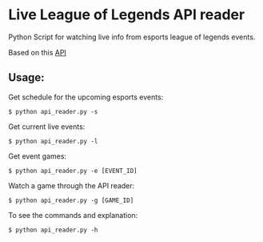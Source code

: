 # Live League of Legends API reader

Python Script for watching live info from esports league of legends events.

Based on this [API](https://vickz84259.github.io/lolesports-api-docs/)

## Usage:

Get schedule for the upcoming esports events:

```shell
$ python api_reader.py -s
```

Get current live events:

```shell
$ python api_reader.py -l
```

Get event games:

```shell
$ python api_reader.py -e [EVENT_ID]
```

Watch a game through the API reader:

```shell
$ python api_reader.py -g [GAME_ID]
```

To see the commands and explanation:

```shell
$ python api_reader.py -h
```
